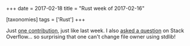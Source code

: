 +++
date = 2017-02-18
title = "Rust week of 2017-02-16"

[taxonomies]
tags = ['Rust']
+++

Just [one contribution], just like last week. I also [asked a question]
on Stack Overflow\... so surprising that one can\'t change file owner
using stdlib!

  [one contribution]: https://github.com/slog-rs/slog/pull/114
  [asked a question]: http://stackoverflow.com/q/42379689/321731
